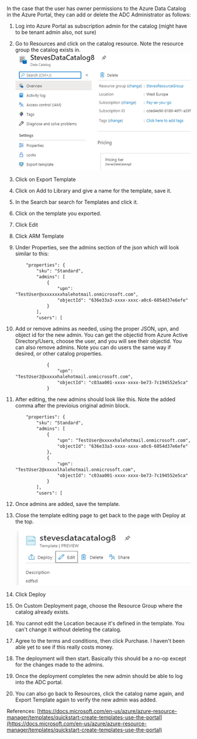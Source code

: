 In the case that the user has owner permissions to the Azure Data Catalog in the Azure Portal, they can add or delete the ADC Administrator as follows:

1.	Log into Azure Portal as subscription admin for the catalog (might have to be tenant admin also, not sure)
2.	Go to Resources and click on the catalog resource.  Note the resource group the catalog exists in.
![image.png](/.attachments/image-11861f5b-2d6c-4319-9c43-04812a609869.png)
 
3.	Click on Export Template
4.	Click on Add to Library and give a name for the template, save it.
5.	In the Search bar search for Templates and click it.
6.	Click on the template you exported.
7.	Click Edit
8.	Click ARM Template
9.	Under Properties, see the admins section of the json which will look similar to this:

            "properties": {
                "sku": "Standard",
                "admins": [
                    {
                        "upn": "TestUser@xxxxxxxxhalehotmail.onmicrosoft.com",
                        "objectId": "636e33a3-xxxx-xxxc-a0c6-6054d37e6efe"
                    }
                ],
                "users": [
10.	Add or remove admins as needed, using the proper JSON, upn, and object id for the new admin.  You can get the objectid from Azure Active Directory/Users, choose the user, and you will see their objectid.  You can also remove admins.  Note you can do users the same way if desired, or other catalog properties.

                    {
                        "upn": "TestUser2@xxxxxhalehotmail.onmicrosoft.com",
                        "objectId": "c03aa001-xxxx-xxxx-be73-7c194552e5ca"
                    }
11.	After editing, the new admins should look like this.  Note the added comma after the previoius original admin block.

            "properties": {
                "sku": "Standard",
                "admins": [
                    {
                        "upn": "TestUser@xxxxxhalehotmail.onmicrosoft.com",
                        "objectId": "636e33a3-xxxx-xxxx-a0c6-6054d37e6efe"
                    },
                    {
                        "upn": "TestUser2@xxxxxlhalehotmail.onmicrosoft.com",
                        "objectId": "c03aa001-xxxx-xxxx-be73-7c194552e5ca"
                    }
                ],
                "users": [
12.	Once admins are added, save the template.
13.	Close the template editing page to get back to the page with Deploy at the top.
![image.png](/.attachments/image-8636acf7-56bf-4705-9c98-bcb87907a576.png)
 
14.	Click Deploy
15.	On Custom Deployment page, choose the Resource Group where the catalog already exists.
16.	You cannot edit the Location because it's defined in the template.  You can't change it without deleting the catalog.
17.	Agree to the terms and conditions, then click Purchase.  I haven't been able yet to see if this really costs money.
18.	The deployment will then start.  Basically this should be a no-op except for the changes made to the admins.
19.	Once the deployment completes the new admin should be able to log into the ADC portal.
20.	You can also go back to Resources, click the catalog name again, and Export Template again to verify the new admin was added.
 
References: [https://docs.microsoft.com/en-us/azure/azure-resource-manager/templates/quickstart-create-templates-use-the-portal](https://docs.microsoft.com/en-us/azure/azure-resource-manager/templates/quickstart-create-templates-use-the-portal)
